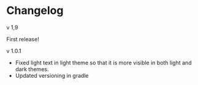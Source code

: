 # Changelog

v 1,9

First release!

v 1.0.1

- Fixed light text in light theme so that it is more visible in both light and dark themes.
- Updated versioning in gradle


